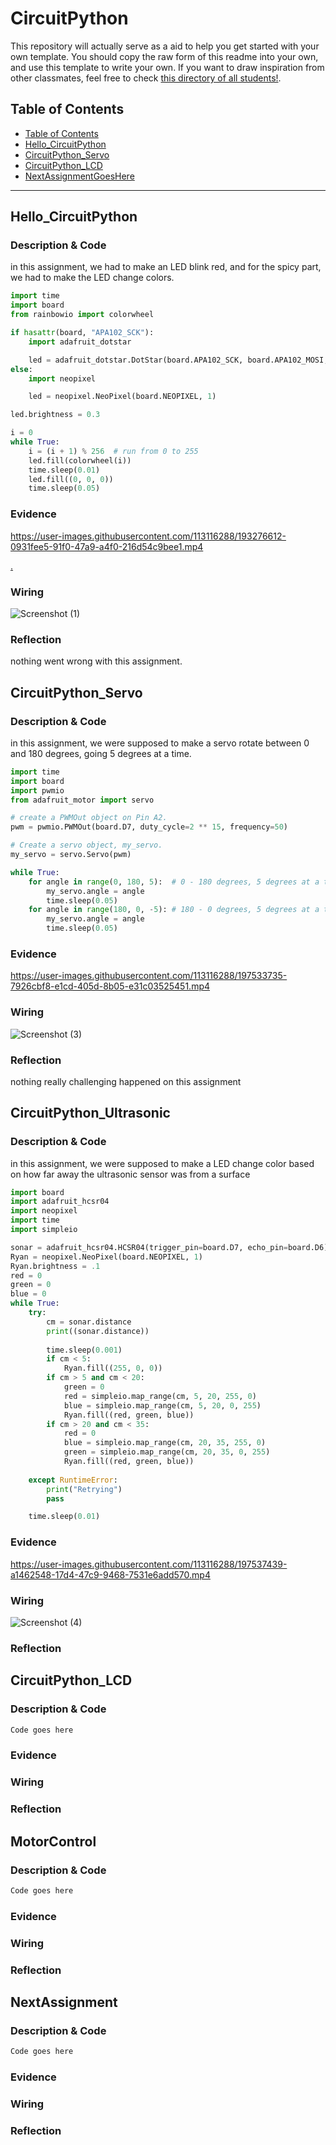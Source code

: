 # CircuitPython
This repository will actually serve as a aid to help you get started with your own template.  You should copy the raw form of this readme into your own, and use this template to write your own.  If you want to draw inspiration from other classmates, feel free to check [this directory of all students!](https://github.com/chssigma/Class_Accounts).
## Table of Contents
* [Table of Contents](#TableOfContents)
* [Hello_CircuitPython](#Hello_CircuitPython)
* [CircuitPython_Servo](#CircuitPython_Servo)
* [CircuitPython_LCD](#CircuitPython_LCD)
* [NextAssignmentGoesHere](#NextAssignment)
---

## Hello_CircuitPython

### Description & Code
in this assignment, we had to make an LED blink red, and for the spicy part, we had to make the LED change colors.



```python
import time
import board
from rainbowio import colorwheel

if hasattr(board, "APA102_SCK"):
    import adafruit_dotstar

    led = adafruit_dotstar.DotStar(board.APA102_SCK, board.APA102_MOSI, 1)
else:
    import neopixel

    led = neopixel.NeoPixel(board.NEOPIXEL, 1)

led.brightness = 0.3

i = 0
while True:
    i = (i + 1) % 256  # run from 0 to 255
    led.fill(colorwheel(i))
    time.sleep(0.01)
    led.fill((0, 0, 0))
    time.sleep(0.05)

```


### Evidence




https://user-images.githubusercontent.com/113116288/193276612-0931fee5-91f0-47a9-a4f0-216d54c9bee1.mp4




[.](https://www.youtube.com/watch?v=dQw4w9WgXcQ&scrlybrkr=8931d0bc)



### Wiring
![Screenshot (1)](https://user-images.githubusercontent.com/113116288/193279830-ef8dde32-f2db-4713-8ab5-5f8bee88cbbc.png)
### Reflection
nothing went wrong with this assignment.



## CircuitPython_Servo


### Description & Code
in this assignment, we were supposed to make a servo rotate between 0 and 180 degrees, going 5 degrees at a time.

```python
import time
import board
import pwmio
from adafruit_motor import servo

# create a PWMOut object on Pin A2.
pwm = pwmio.PWMOut(board.D7, duty_cycle=2 ** 15, frequency=50)

# Create a servo object, my_servo.
my_servo = servo.Servo(pwm)

while True:
    for angle in range(0, 180, 5):  # 0 - 180 degrees, 5 degrees at a time.
        my_servo.angle = angle
        time.sleep(0.05)
    for angle in range(180, 0, -5): # 180 - 0 degrees, 5 degrees at a time.
        my_servo.angle = angle
        time.sleep(0.05)

```

### Evidence

https://user-images.githubusercontent.com/113116288/197533735-7926cbf8-e1cd-405d-8b05-e31c03525451.mp4

### Wiring
![Screenshot (3)](https://user-images.githubusercontent.com/113116288/197535954-68af3b4b-abf7-45cd-b7a8-6f944809a3c9.png)
### Reflection

nothing really challenging happened on this assignment

## CircuitPython_Ultrasonic

### Description & Code
in this assignment, we were supposed to make a LED change color based on how far away the ultrasonic sensor was from a surface

```python
import board
import adafruit_hcsr04
import neopixel
import time
import simpleio

sonar = adafruit_hcsr04.HCSR04(trigger_pin=board.D7, echo_pin=board.D6)
Ryan = neopixel.NeoPixel(board.NEOPIXEL, 1)
Ryan.brightness = .1
red = 0
green = 0 
blue = 0
while True:
    try:
        cm = sonar.distance
        print((sonar.distance))
   
        time.sleep(0.001)
        if cm < 5:
            Ryan.fill((255, 0, 0))
        if cm > 5 and cm < 20:
            green = 0
            red = simpleio.map_range(cm, 5, 20, 255, 0)
            blue = simpleio.map_range(cm, 5, 20, 0, 255)
            Ryan.fill((red, green, blue))
        if cm > 20 and cm < 35:
            red = 0
            blue = simpleio.map_range(cm, 20, 35, 255, 0)
            green = simpleio.map_range(cm, 20, 35, 0, 255)
            Ryan.fill((red, green, blue))   
        
    except RuntimeError:
        print("Retrying")
        pass

    time.sleep(0.01)
```

### Evidence


https://user-images.githubusercontent.com/113116288/197537439-a1462548-17d4-47c9-9468-7531e6add570.mp4




### Wiring
![Screenshot (4)](https://user-images.githubusercontent.com/113116288/197538494-35c138d6-2a9f-4c77-9174-2dc58c95dff7.png)


### Reflection


## CircuitPython_LCD

### Description & Code

```python
Code goes here

```

### Evidence



### Wiring


### Reflection


## MotorControl

### Description & Code

```python
Code goes here

```

### Evidence

### Wiring

### Reflection



## NextAssignment

### Description & Code

```python
Code goes here

```

### Evidence

### Wiring

### Reflection
